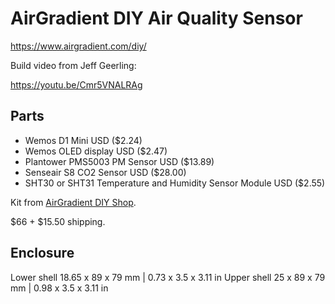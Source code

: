 # AirGradient DIY Air Quality Sensor
https://www.airgradient.com/diy/

Build video from Jeff Geerling:

https://youtu.be/Cmr5VNALRAg

## Parts
* Wemos D1 Mini USD ($2.24)
* Wemos OLED display USD ($2.47)
* Plantower PMS5003 PM Sensor USD ($13.89)
* Senseair S8 CO2 Sensor USD ($28.00)
* SHT30 or SHT31 Temperature and Humidity Sensor Module USD ($2.55)

Kit from [AirGradient DIY Shop](https://www.airgradient.com/diyshop/).

$66 + $15.50 shipping.

## Enclosure
Lower shell 18.65 x 89 x 79 mm | 0.73 x 3.5 x 3.11 in
Upper shell 25 x 89 x 79 mm | 0.98 x 3.5 x 3.11 in

